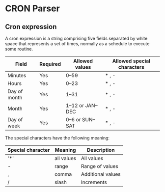 # CRON Parser

## Cron expression
A cron expression is a string comprising five fields separated by white space that represents a set of times, normally as a schedule to execute some routine.

| Field        | Required | Allowed values  | Allowed special characters
| ---          | ---      | ---             | ---
| Minutes      | Yes      | 0–59            | * , -
| Hours        | Yes      | 0–23            | * , -
| Day of month | Yes      | 1–31            | * , -
| Month        | Yes      | 1–12 or JAN–DEC | * , -
| Day of week  | Yes      | 0–6 or SUN–SAT  | * , -

The special characters have the following meaning:

| Special character | Meaning    | Description
| ---               | ---        | ---
| '*'                | all values | All values
-                 | range      | Range of values
,                 | comma      | Additional values
/                 | slash      | Increments
